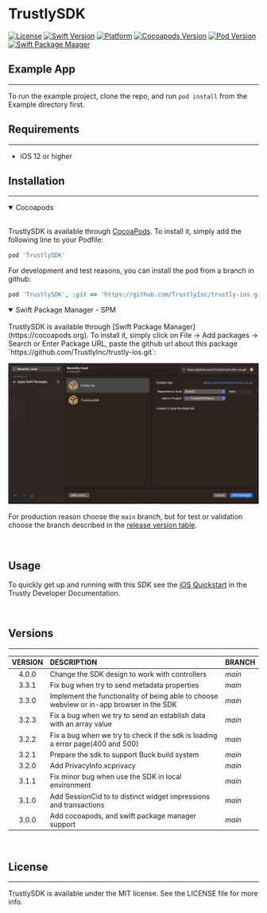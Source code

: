 # TrustlySDK

[![License](https://badgen.net/badge/license/MIT/blue?icon=swift)](https://cocoapods.org/pods/TrustlySDK)
[![Swift Version](https://badgen.net/badge/swift/5/orange?icon=swift)](https://cocoapods.org/pods/TrustlySDK)
[![Platform](https://badgen.net/badge/iOS/v12/green?icon=swift)](https://cocoapods.org/pods/TrustlySDK)
[![Cocoapods Version](https://badgen.net/badge/cocoapods/v1.12.0/blue?icon=swift)](https://cocoapods.org/pods/TrustlySDK)
[![Pod Version](https://badgen.net/badge/pod/v3.0.0/yellow?icon=swift)](https://cocoapods.org/pods/TrustlySDK)
[![Swift Package Maager](https://badgen.net/badge/spm/available/green?icon=swift)](https://cocoapods.org/pods/TrustlySDK)

## Example App
---
To run the example project, clone the repo, and run `pod install` from the Example directory first.

## Requirements
---
- iOS 12 or higher

## Installation
---
<details open>
<summary>Cocoapods</summary>
<br />

TrustlySDK is available through [CocoaPods](https://cocoapods.org). To install
it, simply add the following line to your Podfile:

```ruby
pod 'TrustlySDK'
```

For development and test reasons, you can install the pod from a branch in github:
```ruby
pod 'TrustlySDK', :git => 'https://github.com/TrustlyInc/trustly-ios.git', :branch => '<BRANCH_NAME>'
```
</details>

<details open>
<summary>Swift Package Manager - SPM</summary>
<br />
TrustlySDK is available through [Swift Package Manager](https://cocoapods.org). To install
it, simply click on File -> Add packages -> Search or Enter Package URL, paste the github url about this package `https://github.com/TrustlyInc/trustly-ios.git`:

![Add package url](docs/images/swift_package_manager.png)

For production reason choose the `main` branch, but for test or validation choose the branch described in the [release version table](#versions).
</details>
<br />

## Usage

To quickly get up and running with this SDK see the [iOS Quickstart](https://amer.developers.trustly.com/payments/docs/ios-quickstart) in the Trustly Developer Documentation.


<br />

## Versions
___

| VERSION   | DESCRIPTION   | BRANCH |
| :-------: | :-----------  | :----------- |
4.0.0     | Change the SDK design to work with controllers | *main*
3.3.1     | Fix bug when try to send metadata properties | *main*
3.3.0     | Implement the functionality of being able to choose webview or in-app browser in the SDK | *main*
3.2.3     | Fix a bug when we try to send an establish data with an array value | *main*
3.2.2     | Fix a bug when we try to check if the sdk is loading a error page(400 and 500) | *main*
3.2.1     | Prepare the sdk to support Buck build system | *main*
3.2.0     | Add PrivacyInfo.xcprivacy | *main*
3.1.1     | Fix minor bug when use the SDK in local environment | *main*
3.1.0     | Add SessionCid to to distinct widget impressions and transactions | *main*
3.0.0     | Add cocoapods, and swift package manager support | *main*


<br />

## License
___

TrustlySDK is available under the MIT license. See the LICENSE file for more info.
